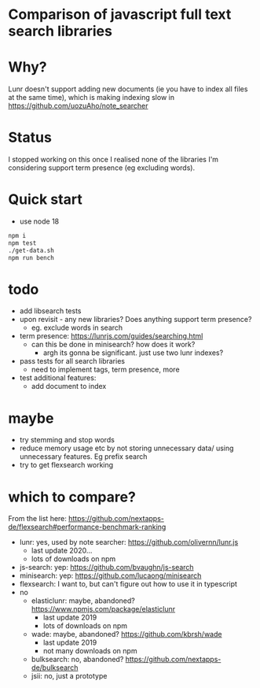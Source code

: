 # Comparison of javascript full text search libraries

# Why?
Lunr doesn't support adding new documents (ie you have to index all files at the
same time), which is making indexing slow in https://github.com/uozuAho/note_searcher

# Status
I stopped working on this once I realised none of the libraries I'm considering
support term presence (eg excluding words).

# Quick start
- use node 18

```sh
npm i
npm test
./get-data.sh
npm run bench
```

# todo
- add libsearch tests
- upon revisit - any new libraries? Does anything support term presence?
    - eg. exclude words in search
- term presence: https://lunrjs.com/guides/searching.html
    - can this be done in minisearch? how does it work?
        - argh its gonna be significant. just use two lunr indexes?
- pass tests for all search libraries
    - need to implement tags, term presence, more
- test additional features:
    - add document to index

# maybe
- try stemming and stop words
- reduce memory usage etc by not storing unnecessary data/ using unnecessary
  features. Eg prefix search
- try to get flexsearch working

# which to compare?
From the list here: https://github.com/nextapps-de/flexsearch#performance-benchmark-ranking

- lunr: yes, used by note searcher: https://github.com/olivernn/lunr.js
    - last update 2020...
    - lots of downloads on npm
- js-search: yep: https://github.com/bvaughn/js-search
- minisearch: yep: https://github.com/lucaong/minisearch
- flexsearch: I want to, but can't figure out how to use it in typescript
- no
    - elasticlunr: maybe, abandoned? https://www.npmjs.com/package/elasticlunr
        - last update 2019
        - lots of downloads on npm
    - wade: maybe, abandoned? https://github.com/kbrsh/wade
        - last update 2019
        - not many downloads on npm
    - bulksearch: no, abandoned? https://github.com/nextapps-de/bulksearch
    - jsii: no, just a prototype
